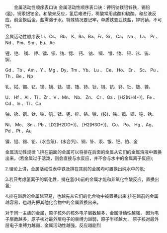 
　　金属活动性顺序表口诀
金属活动性顺序表口诀：钾钙钠镁铝锌铁，锡铅(氢)，铜汞银铂金。和酸来反应，氢后难进行，稀酸常用盐酸和硫酸。和盐液反应，前金换后金，盐需溶于水。特殊情况要记牢，单质铁变亚铁盐，钾钙钠，不可行。

金属活动性顺序表
Li、Cs、 Rb、 K、Ra、Ba、Fr、Sr、 Ca、 Na 、 La、 Pr 、Nd 、Pm、Sm 、Eu、Ac

锂、铯、 铷、 钾、镭、钡、钫、锶、 钙、 钠、 镧、 镨、钕、 钷、钐、铕、 锕、

Gd 、Tb 、Am 、Y 、Mg 、Dy、Tm 、Yb、 Lu 、 Ce、 Ho、 Er 、 Sc、 Pu 、Th 、Be 、Np

钆、铽、镅、钇、镁、镝、铥、镱、镥、铈、钬、铒、钪、钚、钍、铍、镎、

U、 Hf 、Al 、Ti 、Zr 、V 、Mn、 Nb、 Zn、 Cr 、Ga 、[H2(NH4+)]、Fe 、Cd 、In 、Tl 、Co

铀、铪、铝、钛、锆、钒、锰、铌、锌、铬、镓、(铵)、铁、镉、铟、铊、钴、

Ni、 Mo、 Sn 、Pb 、[D2(H2DO+)]、 [H2(H3O+)]、 Cu、 Po、 Hg 、Ag、 Pd 、Pt 、Au

镍、钼、锡、铅、(水合氘)、(水合氕)、铜、钋、汞、银、钯、铂、金

金属活动性规律
1.排在前面的金属可以将排在后面的金属从它们的金属溶液中置换出来。(若金属过于活泼，则会直接与水反应，并不会与水中的金属离子反应);

2.理论上讲，金属活动性表中铁及排在其前的金属均可置换出纯水中的氢;

3.若只考虑氢离子的氧化性，排在氢(H)前的金属才能和非氧化性酸反应，置换出氢;

4.排在越后的金属越容易，也越先从它们的化合物中被置换出来;排在越前的金属越容易，也越先把其他化合物中的金属置换出来。

对于同一主族的金属，原子核外的核外电子层数越多，金属活动性越强，
因为电子层数越多，原子核对最外层电子的束缚力越弱，原子半径越大，
原子核对最外层电子束缚力越弱，金属活动性越强，反应越剧烈
